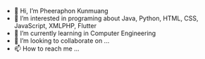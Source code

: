 - 👋 Hi, I’m Pheeraphon Kunmuang
- 👀 I’m interested in programing about Java, Python, HTML, CSS, JavaScript, XMLPHP, Flutter
- 🌱 I’m currently learning in Computer Engineering
- 💞️ I’m looking to collaborate on ...
- 📫 How to reach me ...

<!---
sunarmzaa/sunarmzaa is a ✨ special ✨ repository because its `README.md` (this file) appears on your GitHub profile.
You can click the Preview link to take a look at your changes.
--->
